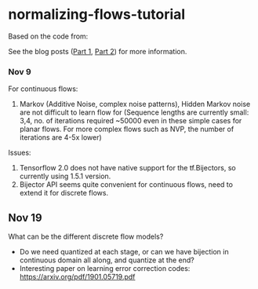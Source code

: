 # normalizing-flows-tutorial
Based on the code from: 

See the blog posts (<a href="http://blog.evjang.com/2018/01/nf1.html">Part 1</a>, <a href="http://blog.evjang.com/2018/01/nf2.html">Part 2</a>) for more information.


### Nov 9
For continuous flows: 
1. Markov (Additive Noise, complex noise patterns), Hidden Markov noise are not difficult to learn flow for 
   (Sequence lengths are currently small: 3,4, no. of iterations required ~50000 even in these simple cases for planar flows. 
    For more complex flows such as NVP, the number of iterations are 4-5x lower)
   
Issues: 
1. Tensorflow 2.0 does not have native support for the tf.Bijectors, so currently using 1.5.1 version. 
2. Bijector API seems quite convenient for continuous flows, need to extend it for discrete flows. 

## Nov 19 
What can be the different discrete flow models? 
- Do we need quantized at each stage, or can we have bijection in continuous domain all along, and quantize at the end? 
- Interesting paper on learning error correction codes:  https://arxiv.org/pdf/1901.05719.pdf
   
  
   

